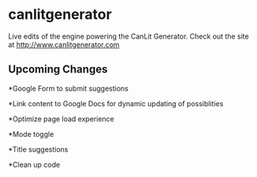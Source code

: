 # canlitgenerator

Live edits of the engine powering the CanLit Generator. Check out the site at http://www.canlitgenerator.com


Upcoming Changes
---
*Google Form to submit suggestions

*Link content to Google Docs for dynamic updating of possiblities

*Optimize page load experience

*Mode toggle

*Title suggestions

*Clean up code

